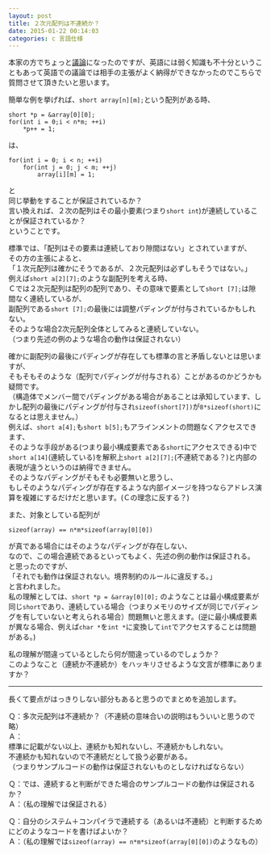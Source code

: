 ```yaml
---
layout: post
title: ２次元配列は不連続か？
date: 2015-01-22 00:14:03
categories: c 言語仕様
---
```

<p>本家の方でちょっと<a href="https://stackoverflow.com/questions/28070669/storage-mapping-function-for-multi-array-in-c/28070811#28070811">議論</a>になったのですが、英語には弱く知識も不十分ということもあって英語での議論では相手の主張がよく納得ができなかったのでこちらで質問させて頂きたいと思います。</p>

<p>簡単な例を挙げれば、<code>short array[n][m];</code>という配列がある時、</p>

<pre><code>short *p = &amp;array[0][0];
for(int i = 0;i &lt; n*m; ++i)
    *p++ = 1;
</code></pre>

<p>は、</p>

<pre><code>for(int i = 0; i &lt; n; ++i)
    for(int j = 0; j &lt; m; ++j)
        array[i][m] = 1;
</code></pre>

<p>と<br>
同じ挙動をすることが保証されているか？<br>
言い換えれば、２次の配列はその最小要素(つまり<code>short int</code>)が連続していることが保証されているか？<br>
ということです。</p>

<p>標準では、「配列はその要素は連続しており隙間はない」とされていますが、<br>
その方の主張によると、<br>
「１次元配列は確かにそうであるが、２次元配列は必ずしもそうではない。」<br>
例えば<code>short a[2][7];</code>のような副配列を考える時、<br>
Ｃでは２次元配列は配列の配列であり、その意味で要素として<code>short [7];</code>は隙間なく連続しているが、<br>
副配列である<code>short [7];</code>の最後には調整パディングが付与されているかもしれない。<br>
そのような場合2次元配列全体としてみると連続していない。<br>
（つまり先述の例のような場合の動作は保証されない）</p>

<p>確かに副配列の最後にパディングが存在しても標準の言と矛盾しないとは思いますが、<br>
そもそもそのような（配列でパディングが付与される）ことがあるのかどうかも疑問です。<br>
（構造体でメンバー間でパディングがある場合があることは承知しています、しかし配列の最後にパディングが付与され<code>sizeof(short[7])</code>が<code>8*sizeof(short)</code>になるとは思えません。）<br>
例えば、<code>short a[4];</code>も<code>short b[5];</code>もアラインメントの問題なくアクセスできます、<br>
そのような手段がある(つまり最小構成要素である<code>short</code>にアクセスできる)中で<code>short a[14]</code>(連続している)を解釈上<code>short a[2][7];</code>(不連続である？)と内部の表現が違うというのは納得できません。<br>
そのようなパディングがそもそも必要無いと思うし、<br>
もしそのようなパディングが存在するような内部イメージを持つならアドレス演算を複雑にするだけだと思います。(Ｃの理念に反する？)</p>

<p>また、対象としている配列が</p>

<pre><code>sizeof(array) == n*m*sizeof(array[0][0])
</code></pre>

<p>が真である場合にはそのようなパディングが存在しない、<br>
なので、この場合連続であるといってもよく、先述の例の動作は保証される。<br>
と思ったのですが、<br>
「それでも動作は保証されない。境界制約のルールに違反する。」<br>
と言われました。<br>
私の理解としては、<code>short *p = &amp;array[0][0];</code> のようなことは最小構成要素が同じ<code>short</code>であり、連続している場合（つまりメモリのサイズが同じでパディングを有していないと考えられる場合）問題無いと思えます。(逆に最小構成要素が異なる場合、例えば<code>char *</code>を<code>int *</code>に変換して<code>int</code>でアクセスすることは問題がある。)</p>

<p>私の理解が間違っているとしたら何が間違っているのでしょうか？<br>
このようなこと（連続か不連続か）をハッキリさせるような文言が標準にありますか？</p>

<hr>

<p>長くて要点がはっきりしない部分もあると思うのでまとめを追加します。</p>

<p>Ｑ：多次元配列は不連続か？（不連続の意味合いの説明はもういいと思うので略）<br>
Ａ：<br>
標準に記載がない以上、連続かも知れないし、不連続かもしれない。<br>
不連続かも知れないので不連続だとして扱う必要がある。<br>
（つまりサンプルコードの動作は保証されないものとしなければならない）</p>

<p>Ｑ：では、連続すると判断ができた場合のサンプルコードの動作は保証されるか？<br>
Ａ：（私の理解では保証される）</p>

<p>Ｑ：自分のシステム＋コンパイラで連続する（あるいは不連続）と判断するためにどのようなコードを書けばよいか？<br>
Ａ：（私の理解では<code>sizeof(array) == n*m*sizeof(array[0][0])</code>のようなもの）</p>
